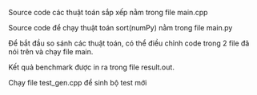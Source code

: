 Source code các thuật toán sắp xếp nằm trong file main.cpp

Source code để chạy thuật toán sort(numPy) nằm trong file main.py

Để bắt đầu so sánh các thuật toán, có thể điều chỉnh code trong 2 file đã nói trên và chạy file main.

Kết quả benchmark được in ra trong file result.out.

Chạy file test_gen.cpp để sinh bộ test mới
